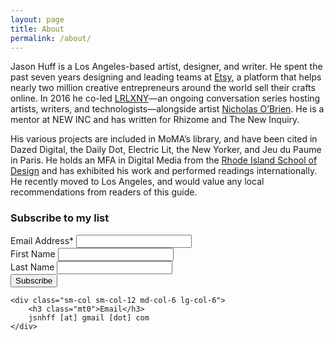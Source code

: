 ```yaml
---
layout: page
title: About
permalink: /about/
---
```


Jason Huff is a Los Angeles-based artist, designer, and writer. He spent the past seven years designing and leading teams at <a href="http://www.etsy.com/">Etsy</a>, a platform that helps nearly two million creative entrepreneurs around the world sell their crafts online. In 2016 he co-led <a href="http://www.livingroomlightexchange.com/lrlxny/">LRLXNY</a>—an ongoing conversation series hosting artists, writers, and technologists—alongside artist <a href="https://thecreativeindependent.com/people/nicholas-obrien-on-slowing-down-and-nurturing-your-friendships/">Nicholas O’Brien</a>. He is a mentor at NEW INC and has written for Rhizome and The New Inquiry.

His various projects are included in MoMA’s library, and have been cited in Dazed Digital, the Daily Dot, Electric Lit, the New Yorker, and Jeu du Paume in Paris. He holds an MFA in Digital Media from the <a href="http://www.risd.edu" alt="RISD" title="risd.edu">Rhode Island School of Design</a> and has exhibited his work and performed readings internationally. He recently moved to Los Angeles, and would value any local recommendations from readers of this guide.

<div class="clearfix mt4">
    <div class="sm-col sm-col-12 md-col-6 lg-col-6 mb3">
    <!-- Begin MailChimp Signup Form -->
        <form action="//jason-huff.us5.list-manage.com/subscribe/post?u=7089cac3f4f834fe7a27ad78f&amp;id=f823dc3ba7" method="post" id="mc-embedded-subscribe-form" name="mc-embedded-subscribe-form" class="validate" target="_blank" novalidate>
            <h3 class="mt0">Subscribe to my list</h3>
            <div class="">
                <label for="mce-EMAIL">Email Address*</label>
                <input type="email" value="" name="EMAIL" class="required block mb1 field-light" id="mce-EMAIL">
            </div>
            <div class="">
                <label for="mce-FNAME">First Name </label>
                <input type="text" value="" name="FNAME" class="block mb1 field-light" id="mce-FNAME">
            </div>
            <div class="">
                <label for="mce-LNAME">Last Name </label>
                <input type="text" value="" name="LNAME" class="block mb1 field-light" id="mce-LNAME">
            </div>
            <div id="mce-responses" class="">
                <div class="response" id="mce-error-response" style="display:none"></div>
                <div class="response" id="mce-success-response" style="display:none"></div>
            </div>
            <!-- real people should not fill this in and expect good things - do not remove this or risk form bot signups-->
            <div style="position: absolute; left: -5000px;">
                <input type="text" name="b_7089cac3f4f834fe7a27ad78f_f823dc3ba7" tabindex="-1" value="">
            </div>
            <div class="">
                <input type="submit" value="Subscribe" name="subscribe" id="" class="button black bg-darken-2 mt2">
            </div>
        </form>
    <!--End mc_embed_signup-->
    </div>

    <div class="sm-col sm-col-12 md-col-6 lg-col-6">
        <h3 class="mt0">Email</h3>
        jsnhff [at] gmail [dot] com
    </div>
</div>
